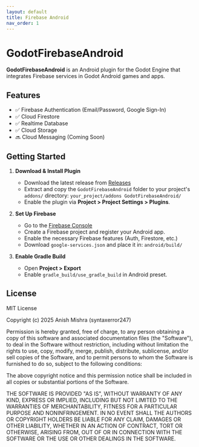 ```yaml
---
layout: default
title: Firebase Android
nav_order: 1
---
```


# GodotFirebaseAndroid

**GodotFirebaseAndroid** is an Android plugin for the Godot Engine that integrates Firebase services in Godot Android games and apps.

## Features

- ✅ Firebase Authentication (Email/Password, Google Sign-In)
- ✅ Cloud Firestore
- ✅ Realtime Database
- ✅ Cloud Storage
- 🔜 Cloud Messaging (Coming Soon)

## Getting Started

1. **Download & Install Plugin**
   - Download the latest release from [Releases](https://github.com/syntaxerror247/GodotFirebaseAndroid/releases)
   - Extract and copy the `GodotFirebaseAndroid` folder to your project's `addons/` directory: `your_project/addons GodotFirebaseAndroid/`
   - Enable the plugin via **Project > Project Settings > Plugins**.

2. **Set Up Firebase**
   - Go to the [Firebase Console](https://console.firebase.google.com/)
   - Create a Firebase project and register your Android app.
   - Enable the necessary Firebase features (Auth, Firestore, etc.)
   - Download `google-services.json` and place it in: `android/build/`

3. **Enable Gradle Build**
   - Open **Project > Export**
   - Enable `gradle_build/use_gradle_build` in Android preset.

## License

MIT License

Copyright (c) 2025 Anish Mishra (syntaxerror247)

Permission is hereby granted, free of charge, to any person obtaining a copy
of this software and associated documentation files (the "Software"), to deal
in the Software without restriction, including without limitation the rights
to use, copy, modify, merge, publish, distribute, sublicense, and/or sell
copies of the Software, and to permit persons to whom the Software is
furnished to do so, subject to the following conditions:

The above copyright notice and this permission notice shall be included in all
copies or substantial portions of the Software.

THE SOFTWARE IS PROVIDED "AS IS", WITHOUT WARRANTY OF ANY KIND, EXPRESS OR
IMPLIED, INCLUDING BUT NOT LIMITED TO THE WARRANTIES OF MERCHANTABILITY,
FITNESS FOR A PARTICULAR PURPOSE AND NONINFRINGEMENT. IN NO EVENT SHALL THE
AUTHORS OR COPYRIGHT HOLDERS BE LIABLE FOR ANY CLAIM, DAMAGES OR OTHER
LIABILITY, WHETHER IN AN ACTION OF CONTRACT, TORT OR OTHERWISE, ARISING FROM,
OUT OF OR IN CONNECTION WITH THE SOFTWARE OR THE USE OR OTHER DEALINGS IN THE
SOFTWARE.
